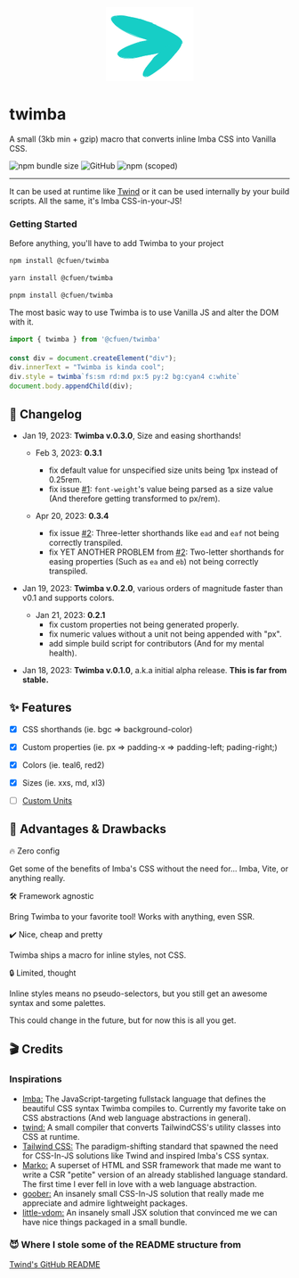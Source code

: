 <p align="center">
<img src="./twimba-logo.png">
</p>

# twimba

A small (3kb min + gzip) macro that converts inline Imba CSS into Vanilla CSS.

<img alt="npm bundle size" src="https://img.shields.io/bundlephobia/minzip/@cfuen/twimba?style=flat-square"> <img alt="GitHub" src="https://img.shields.io/github/license/cfuendev/twimba?style=flat-square"> <img alt="npm (scoped)" src="https://img.shields.io/npm/v/@cfuen/twimba?style=flat-square">

---

It can be used at runtime like [Twind](https://github.com/tw-in-js/twind) or it can be used internally by your build scripts. All the same, it's Imba CSS-in-your-JS!


### Getting Started

Before anything, you'll have to add Twimba to your project

```sh
npm install @cfuen/twimba
```
```sh
yarn install @cfuen/twimba
```
```sh
pnpm install @cfuen/twimba
```

The most basic way to use Twimba is to use Vanilla JS and alter the DOM with it.

```js
import { twimba } from '@cfuen/twimba'

const div = document.createElement("div");
div.innerText = "Twimba is kinda cool";
div.style = twimba`fs:sm rd:md px:5 py:2 bg:cyan4 c:white`
document.body.appendChild(div);
```

## 🎯 Changelog

- Jan 19, 2023: **Twimba v.0.3.0**, Size and easing shorthands!

    - Feb 3, 2023: **0.3.1**
      - fix default value for unspecified size units being 1px instead of 0.25rem.
      - fix issue [#1](https://github.com/cfuendev/twimba/issues/1): `font-weight`'s value being parsed as a size value (And therefore getting transformed to px/rem).

    - Apr 20, 2023: **0.3.4**
      - fix issue [#2](https://github.com/cfuendev/twimba/issues/2): Three-letter shorthands like `ead` and `eaf` not being correctly transpiled.
      - fix YET ANOTHER PROBLEM from [#2](https://github.com/cfuendev/twimba/issues/2): Two-letter shorthands for easing properties (Such as `ea` and `eb`) not being correctly transpiled.

- Jan 19, 2023: **Twimba v.0.2.0**, various orders of magnitude faster than v0.1 and supports colors.

    - Jan 21, 2023: **0.2.1**
      - fix custom properties not being generated properly.
      - fix numeric values without a unit not being appended with "px".
      - add simple build script for contributors (And for my mental health).

- Jan 18, 2023: **Twimba v.0.1.0**, a.k.a initial alpha release. **This is far from stable.**

## ✨ Features 

- [x] CSS shorthands (ie. bgc => background-color)

- [x] Custom properties (ie. px => padding-x => padding-left; pading-right;)

- [x] Colors (ie. teal6, red2)

- [x] Sizes (ie. xxs, md, xl3)

- [ ] [Custom Units](https://imba.io/docs/css/syntax#custom-units)

## 💪 Advantages & Drawbacks

🔥 Zero config

Get some of the benefits of Imba's CSS without the need for... Imba, Vite, or anything really.

🛠️ Framework agnostic

Bring Twimba to your favorite tool! Works with anything, even SSR.

✔️ Nice, cheap and pretty

Twimba ships a macro for inline styles, not CSS.

🔒 Limited, thought

Inline styles means no pseudo-selectors, but you still get an awesome syntax and some palettes.

This could change in the future, but for now this is all you get.

## 🎬 Credits

### Inspirations

- [Imba:](https://imba.io/) The JavaScript-targeting fullstack language that defines the beautiful CSS syntax Twimba compiles to. Currently my favorite take on CSS abstractions (And web language abstractions in general).
- [twind:](https://twind.style/) A small compiler that converts TailwindCSS's utility classes into CSS at runtime.
- [Tailwind CSS:](https://tailwindcss.com/) The paradigm-shifting standard that spawned the need for CSS-In-JS solutions like Twind and inspired Imba's CSS syntax.
- [Marko:](https://markojs.com/) A superset of HTML and SSR framework that made me want to write a CSR "petite" version of an already stablished language standard. The first time I ever fell in love with a web language abstraction.
- [goober:](https://goober.rocks/) An insanely small CSS-In-JS solution that really made me appreciate and admire lightweight packages.
- [little-vdom:](https://github.com/luwes/little-vdom) An insanely small JSX solution that convinced me we can have nice things packaged in a small bundle.

### 😈 Where I stole some of the README structure from

[Twind's GitHub README](https://github.com/tw-in-js/twind#readme)